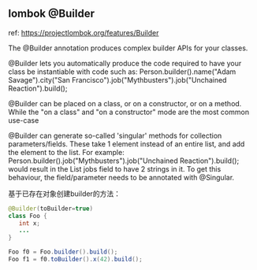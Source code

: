 ## lombok @Builder

ref: https://projectlombok.org/features/Builder

The @Builder annotation produces complex builder APIs for your classes.

@Builder lets you automatically produce the code required to have your class be instantiable with code such as:
Person.builder().name("Adam Savage").city("San Francisco").job("Mythbusters").job("Unchained Reaction").build();

@Builder can be placed on a class, or on a constructor, or on a method. While the "on a class" and "on a constructor" mode are the most common use-case

@Builder can generate so-called 'singular' methods for collection parameters/fields. These take 1 element instead of an entire list, and add the element to the list. For example: Person.builder().job("Mythbusters").job("Unchained Reaction").build(); would result in the List<String> jobs field to have 2 strings in it. To get this behaviour, the field/parameter needs to be annotated with @Singular.

基于已存在对象创建builder的方法：

```java
@Builder(toBuilder=true)
class Foo {
   int x;
   ...
}

Foo f0 = Foo.builder().build();
Foo f1 = f0.toBuilder().x(42).build();
```
